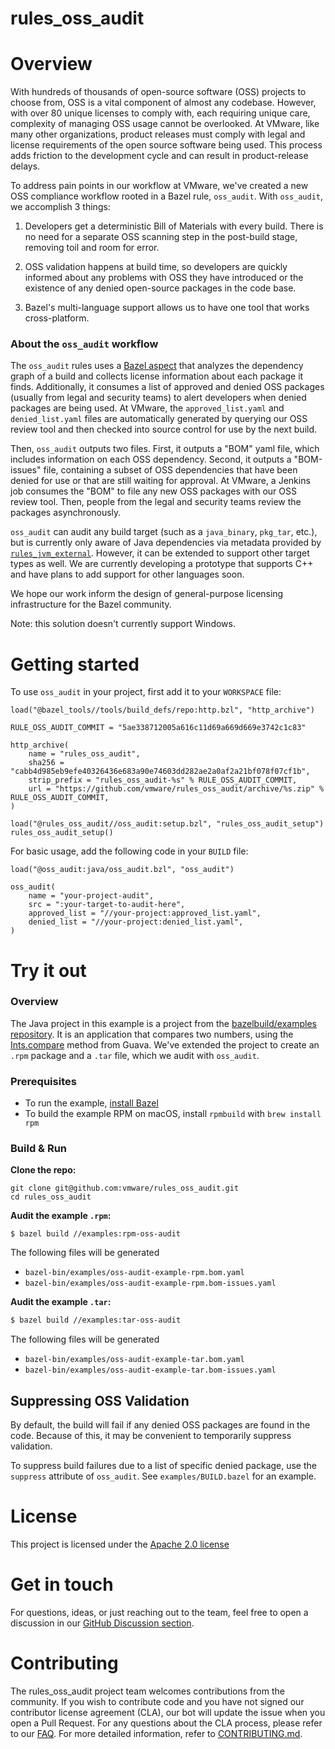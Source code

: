 # rules_oss_audit

# Overview

With hundreds of thousands of open-source software (OSS) projects to choose
from, OSS is a vital component of almost any codebase. However, with over 80
unique licenses to comply with, each requiring unique care, complexity of
managing OSS usage cannot be overlooked. At VMware, like many other
organizations, product releases must comply with legal and license requirements
of the open source software being used. This process adds friction to the
development cycle and can result in product-release delays.

To address pain points in our workflow at VMware, we've created a new OSS
compliance workflow rooted in a Bazel rule, `oss_audit`. With `oss_audit`, we
accomplish 3 things:

1. Developers get a deterministic Bill of Materials with every build. There is
   no need for a separate OSS scanning step in the post-build stage, removing
   toil and room for error.

2. OSS validation happens at build time, so developers are quickly informed
   about any problems with OSS they have introduced or the existence of any
   denied open-source packages in the code base.

3. Bazel's multi-language support allows us to have one tool that works
   cross-platform.

### About the `oss_audit` workflow
The `oss_audit` rules uses a [Bazel aspect] that analyzes the dependency
graph of a build and collects license information about each package it finds.
Additionally, it consumes a list of approved and denied OSS packages (usually
from legal and security teams) to alert developers when denied packages are
being used. At VMware, the `approved_list.yaml` and `denied_list.yaml` files are
automatically generated by querying our OSS review tool and then checked into
source control for use by the next build.

Then, `oss_audit` outputs two files. First, it outputs a "BOM" yaml file, which
includes information on each OSS dependency. Second, it outputs a "BOM-issues"
file, containing a subset of OSS dependencies that have been denied for use or
that are still waiting for approval. At VMware, a Jenkins job consumes the "BOM"
to file any new OSS packages with our OSS review tool. Then, people from the
legal and security teams review the packages asynchronously.

`oss_audit` can audit any build target (such as a `java_binary`, `pkg_tar`,
etc.), but is currently only aware of Java dependencies via metadata provided
by [`rules_jvm_external`]. However, it can be extended to support other target
types as well. We are currently developing a prototype that supports C++ and
have plans to add support for other languages soon.

We hope our work inform the design of general-purpose licensing infrastructure
for the Bazel community.

Note: this solution doesn't currently support Windows.

[`rules_jvm_external`]: https://github.com/bazelbuild/rules_jvm_external
[Bazel aspect]: https://docs.bazel.build/versions/main/skylark/aspects.html

# Getting started
To use `oss_audit` in your project, first add it to your `WORKSPACE` file:

```starlark
load("@bazel_tools//tools/build_defs/repo:http.bzl", "http_archive")

RULE_OSS_AUDIT_COMMIT = "5ae338712005a616c11d69a669d669e3742c1c83"

http_archive(
    name = "rules_oss_audit",
    sha256 = "cabb4d985eb9efe40326436e683a90e74603dd282ae2a0af2a21bf078f07cf1b",
    strip_prefix = "rules_oss_audit-%s" % RULE_OSS_AUDIT_COMMIT,
    url = "https://github.com/vmware/rules_oss_audit/archive/%s.zip" % RULE_OSS_AUDIT_COMMIT,
)

load("@rules_oss_audit//oss_audit:setup.bzl", "rules_oss_audit_setup")
rules_oss_audit_setup()
```

For basic usage, add the following code in your `BUILD` file:
```starlark
load("@oss_audit:java/oss_audit.bzl", "oss_audit")

oss_audit(
    name = "your-project-audit",
    src = ":your-target-to-audit-here",
    approved_list = "//your-project:approved_list.yaml",
    denied_list = "//your-project:denied_list.yaml",
)
```

# Try it out

### Overview

The Java project in this example is a project from the [bazelbuild/examples
repository](https://github.com/bazelbuild/examples/tree/main/java-maven). It is
an application that compares two numbers, using the [Ints.compare] method from
Guava. We've extended the project to create an `.rpm` package and a `.tar` file,
which we audit with `oss_audit`.

[Ints.compare]: https://guava.dev/releases/19.0/api/docs/com/google/common/primitives/Ints.html#compare(int,%20int)

### Prerequisites

* To run the example, [install Bazel](http://bazel.io/docs/install.html)
* To build the example RPM on macOS, install `rpmbuild` with `brew install rpm`

### Build & Run
**Clone the repo:**
```console
git clone git@github.com:vmware/rules_oss_audit.git
cd rules_oss_audit
```

**Audit the example `.rpm`:**
```console
$ bazel build //examples:rpm-oss-audit
```
The following files will be generated
- `bazel-bin/examples/oss-audit-example-rpm.bom.yaml`
- `bazel-bin/examples/oss-audit-example-rpm.bom-issues.yaml`

**Audit the example `.tar`:**

```bash
$ bazel build //examples:tar-oss-audit
```
The following files will be generated
- `bazel-bin/examples/oss-audit-example-tar.bom.yaml`
- `bazel-bin/examples/oss-audit-example-tar.bom-issues.yaml`

## Suppressing OSS Validation
By default, the build will fail if any denied OSS packages are found in the
code. Because of this, it may be convenient to temporarily suppress validation.

To suppress build failures due to a list of specific denied package, use the
`suppress` attribute of `oss_audit`. See `examples/BUILD.bazel` for an example.

# License
This project is licensed under the [Apache 2.0 license](./LICENSE)

# Get in touch
For questions, ideas, or just reaching out to the team, feel free to open a
discussion in our [GitHub Discussion
section](https://github.com/vmware/rules_oss_audit/discussions).

# Contributing

The rules_oss_audit project team welcomes contributions from the community. If
you wish to contribute code and you have not signed our contributor license
agreement (CLA), our bot will update the issue when you open a Pull Request. For
any questions about the CLA process, please refer to our [FAQ]. For more
detailed information, refer to [CONTRIBUTING.md](CONTRIBUTING.md).

[FAQ]: https://cla.vmware.com/faq

